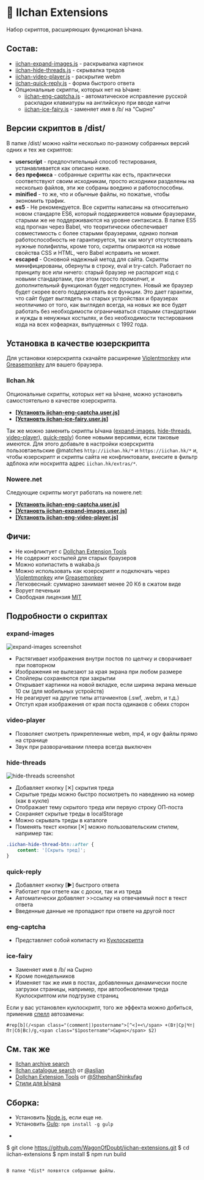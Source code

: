 # 🔰 IIchan Extensions
Набор скриптов, расширяющих функционал Ычана.

## Состав:
- [iichan-expand-images.js](https://github.com/WagonOfDoubt/iichan-extensions/blob/master/dist/iichan-expand-images.js) - раскрывалка картинок
- [iichan-hide-threads.js](https://github.com/WagonOfDoubt/iichan-extensions/blob/master/dist/iichan-hide-threads.js) - скрывалка тредов
- [iichan-video-player.js](https://github.com/WagonOfDoubt/iichan-extensions/blob/master/dist/iichan-video-player.js) - раскрытие webm
- [iichan-quick-reply.js](https://github.com/WagonOfDoubt/iichan-extensions/blob/master/dist/iichan-quick-reply.js) - форма быстрого ответа
- Опциональные скрипты, которых нет на Ычане:
  - [iichan-eng-captcha.js](https://github.com/WagonOfDoubt/iichan-extensions/blob/master/dist/iichan-eng-captcha.js) - автоматическое исправление русской раскладки клавиатуры на английскую при вводе капчи
  - [iichan-ice-fairy.js](https://github.com/WagonOfDoubt/iichan-extensions/blob/master/dist/iichan-ice-fairy.js) - заменяет имя в /b/ на "Сырно"

## Версии скриптов в /dist/
В папке /dist/ можно найти несколько по-разному собранных версий одних и тех же скриптов:

- **userscript** - предпочтительный способ тестирования, устанавливается как описано ниже.
- **без префикса** - собранные скрипты как есть, практически соответствуют своим исходникам, просто исходники разделены на несколько файлов, эти же собраны воедино и работоспособны.
- **minified** - то же, что и обычные файлы, но пожатые, чтобы экономить трафик.
- **es5** - Не рекомендуется. Все скрипты написаны на относительно новом стандарте ES6, который поддерживется новыми браузерами, старыми же не поддерживаются на уровне синтаксиса. В папке ES5 код прогнан через Babel, что теоритически обеспечивает совместимость с более старыми браузерами, однако полная работоспособность не гарантируется, так как могут отсутствовать нужные полифиллы, кроме того, скрипты опираются на новые свойства CSS и HTML, чего Babel исправить не может.
- **escaped** - Основной надежный метод для сайта. Скрипты минифицированы, обернуты в строку, eval и try-catch. Работает по принципу все или ничего: старый браузер не распарсит код с новыми стандартами, при этом просто промолчит, и дополнительный функционал будет недоступен. Новый же браузер будет скорее всего поддерживать все функции. Это дает гарантии, что сайт будет выглядеть на старых устройствах и браузерах неотличимо от того, как выглядел всегда, на новых же все будет работать без необходимости ограничиваться старыми стандартами и нужды в ненужных костылях, и без необходимости тестирования кода на всех кофеарках, выпущенных с 1992 года.

## Установка в качестве юзерскрипта

Для установки юзерскрипта скачайте расширение [Violentmonkey](https://violentmonkey.github.io/get-it/) или [Greasemonkey](http://www.greasespot.net/) для вашего браузера.

### IIchan.hk

Опциональные скрипты, которых нет на Ычане, можно установить самостоятельно в качестве юзерскрипта.

- **[[Установть iichan-eng-captcha.user.js]](https://github.com/WagonOfDoubt/iichan-extensions/raw/master/dist/userscript/iichan-eng-captcha.user.js)**
- **[[Установть iichan-ice-fairy.user.js]](https://github.com/WagonOfDoubt/iichan-extensions/raw/master/dist/userscript/iichan-ice-fairy.user.js)**

Так же можно заменить скрипты Ычана ([expand-images](https://github.com/WagonOfDoubt/iichan-extensions/raw/master/dist/userscript/iichan-expand-images.user.js), [hide-threads](https://github.com/WagonOfDoubt/iichan-extensions/raw/master/dist/userscript/iichan-hide-threads.user.js), [video-player](https://github.com/WagonOfDoubt/iichan-extensions/raw/master/dist/userscript/iichan-video-player.user.js)), [quick-reply](https://github.com/WagonOfDoubt/iichan-extensions/raw/master/dist/userscript/iichan-quick-reply.user.js)) более новыми версиями, если таковые имеются. Для этого добавьте в настройки юзерскрипта пользовтаельские @matches `http://iichan.hk/*` и `https://iichan.hk/*` и, чтобы юзерскрипт и скрипты сайта не конфликтовали, внесите в фильтр адблока или носкрипта адрес `iichan.hk/extras/*`.

### Nowere.net

Следующие скрипты могут работать на nowere.net:

- **[[Установть iichan-eng-captcha.user.js]](https://github.com/WagonOfDoubt/iichan-extensions/raw/master/dist/userscript/iichan-eng-captcha.user.js)**
- **[[Установть iichan-expand-images.user.js]](https://github.com/WagonOfDoubt/iichan-extensions/raw/master/dist/userscript/iichan-expand-images.user.js)**
- **[[Установть iichan-eng-video-player.js]](https://github.com/WagonOfDoubt/iichan-extensions/raw/master/dist/userscript/iichan-video-player.user.js)**

## Фичи:
- Не конфликтует с [Dollchan Extension Tools](https://github.com/SthephanShinkufag/Dollchan-Extension-Tools)
- Не содержит костылей для старых браузеров
- Можно копипастить в wakaba.js
- Можно использовать как юзерскрипт и подключать через [Violentmonkey](https://violentmonkey.github.io/get-it/) или [Greasemonkey](http://www.greasespot.net/)
- Легковесный: суммарно занимает менее 20 Кб в сжатом виде
- Ворует печеньки
- Свободная лицензия [MIT](https://github.com/WagonOfDoubt/iichan-extensions/blob/master/LICENSE)

## Подробности о скриптах

### expand-images

![expand-images screenshot](https://raw.githubusercontent.com/WagonOfDoubt/iichan-extensions/master/img/expand-images.png)

- Растягивает изображения внутри постов по щелчку и сворачивает при повторном
- Изображения не вылезают за края экрана при любом размере
- Спойлеры сохраняются при закрытии
- Открывает картинки на новой вкладке, если ширина экрана меньше 10 см (для мобильных устройств)
- Не реагирует на другие типы аттачментов (.swf, .webm, и т.д.)
- Отступ края изображения от края поста одинаков с обеих сторон

### video-player

- Позволяет смотреть прикрепленные webm, mp4, и ogv файлы прямо на странице
- Звук при разворачивании плеера всегда выключен

### hide-threads

![hide-threads screenshot](https://raw.githubusercontent.com/WagonOfDoubt/iichan-extensions/master/img/hide-threads.png)

- Добавляет кнопку [✕] скрытия треда
- Скрытые треды можно быстро посмотреть по наведению на номер (как в кукле)
- Отображает тему скрытого треда или первую строку ОП-поста
- Сохраняет скрытые треды в localStorage
- Можно скрывать треды в каталоге
- Поменять текст кнопки [✕] можно пользовательским стилем, например так:

```css
.iichan-hide-thread-btn::after {
    content: '[Скрыть тред]';
}
```

### quick-reply

- Добавляет кнопку [▶] быстрого ответа
- Работает при ответе как с доски, так и из треда
- Автоматически добавляет >>ссылку на отвечаемый пост в текст ответа
- Введенные данные не пропадают при ответе на другой пост

### eng-captcha

- Представляет собой копипасту из [Куклоскрипта](https://github.com/SthephanShinkufag/Dollchan-Extension-Tools)


### ice-fairy

- Заменяет имя в /b/ на Сырно
- Кроме понедельников
- Изменяет так же имя в постах, добавленных динамически после загрузки страницы, например, при автообновлении треда Куклоскриптом или подгрузке страниц

Если у вас установлен куклоскрипт, того же эффекта можно добиться, применив [спелл](https://github.com/SthephanShinkufag/Dollchan-Extension-Tools/wiki/Spells-ru#rep) автозамены:

`#rep[b](/<span class="(comment|)postername">[^<]+<\/span> +(Вт|Ср|Чт|Пт|Сб|Вс)/g,<span class="$1postername">Сырно</span> $2)`

## См. так же

- [IIchan archive search](https://github.com/WagonOfDoubt/IIchan-archive-search)
- [IIchan catalogue search](https://github.com/aslian/IIchan-catalogue-search) от [@aslian](https://github.com/aslian)
- [Dollchan Extension Tools](https://github.com/SthephanShinkufag/Dollchan-Extension-Tools) от [@SthephanShinkufag](https://github.com/SthephanShinkufag)
- [Стили для Ычана](https://userstyles.org/styles/browse?category=iichan)

## Сборка:
- Установить [Node.js](https://nodejs.org/en/), если еще не.
- Установить [Gulp](http://gulpjs.com/): `npm install -g gulp`
- ```bash
$ git clone https://github.com/WagonOfDoubt/iichan-extensions.git
$ cd iichan-extensions
$ npm install
$ npm run build
```

В папке *dist* появятся собранные файлы.
